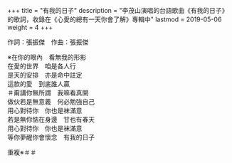 +++
title = "有我的日子"
description = "李茂山演唱的台語歌曲《有我的日子》的歌詞，收錄在《心愛的總有一天你會了解》專輯中"
lastmod = 2019-05-06
weight = 4
+++

作詞：張振傑　作曲：張振傑

※在你的眼內　看無我的形影  
在愛的世界　咱是各人行  
是天的安排　亦是命中註定  
這款的愛　到底誰人贏  
＃甭講你無所謂　我嘛看真開  
做伙若是無意義　何必勉強自己  
用心對待你　你也是袜滿意  
若是無你惦在身邊　甘也有春天  
用心對待你　你也是袜滿意  
等你夢醒你會懷念　有我的日子  

重複※＃＃